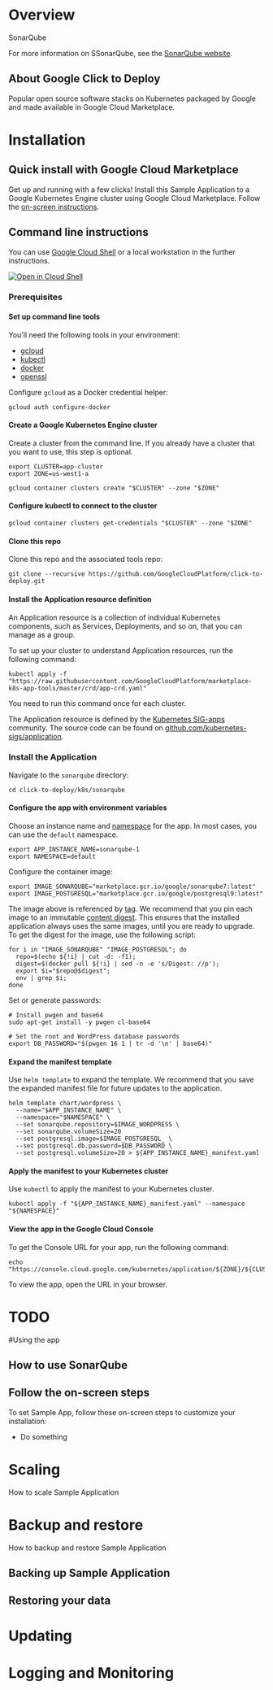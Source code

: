 # Overview

SonarQube

For more information on SSonarQube, see the [SonarQube website](https://www.sonarqube.org/).

## About Google Click to Deploy

Popular open source software stacks on Kubernetes packaged by Google and made available in Google Cloud Marketplace.

# Installation

## Quick install with Google Cloud Marketplace

Get up and running with a few clicks! Install this Sample Application to a Google Kubernetes Engine cluster using Google Cloud Marketplace. Follow the
[on-screen instructions](https://console.cloud.google.com/marketplace/details/google/sonarqube).

## Command line instructions

You can use [Google Cloud Shell](https://cloud.google.com/shell/) or a local workstation in the
further instructions.

[![Open in Cloud Shell](http://gstatic.com/cloudssh/images/open-btn.svg)](https://console.cloud.google.com/cloudshell/editor?cloudshell_git_repo=https://github.com/GoogleCloudPlatform/click-to-deploy&cloudshell_working_dir=k8s/sample-app)

### Prerequisites

#### Set up command line tools

You'll need the following tools in your environment:

- [gcloud](https://cloud.google.com/sdk/gcloud/)
- [kubectl](https://kubernetes.io/docs/tasks/tools/install-kubectl/)
- [docker](https://docs.docker.com/install/)
- [openssl](https://www.openssl.org/)

Configure `gcloud` as a Docker credential helper:

```shell
gcloud auth configure-docker
```

#### Create a Google Kubernetes Engine cluster

Create a cluster from the command line. If you already have a cluster that
you want to use, this step is optional.

```shell
export CLUSTER=app-cluster
export ZONE=us-west1-a

gcloud container clusters create "$CLUSTER" --zone "$ZONE"
```

#### Configure kubectl to connect to the cluster

```shell
gcloud container clusters get-credentials "$CLUSTER" --zone "$ZONE"
```

#### Clone this repo

Clone this repo and the associated tools repo:

```shell
git clone --recursive https://github.com/GoogleCloudPlatform/click-to-deploy.git
```

#### Install the Application resource definition

An Application resource is a collection of individual Kubernetes components,
such as Services, Deployments, and so on, that you can manage as a group.

To set up your cluster to understand Application resources, run the following command:

```shell
kubectl apply -f "https://raw.githubusercontent.com/GoogleCloudPlatform/marketplace-k8s-app-tools/master/crd/app-crd.yaml"
```

You need to run this command once for each cluster.

The Application resource is defined by the
[Kubernetes SIG-apps](https://github.com/kubernetes/community/tree/master/sig-apps) community. The source code can be found on
[github.com/kubernetes-sigs/application](https://github.com/kubernetes-sigs/application).

### Install the Application

Navigate to the `sonarqube` directory:

```shell
cd click-to-deploy/k8s/sonarqube
```

#### Configure the app with environment variables

Choose an instance name and
[namespace](https://kubernetes.io/docs/concepts/overview/working-with-objects/namespaces/)
for the app. In most cases, you can use the `default` namespace.

```shell
export APP_INSTANCE_NAME=sonarqube-1
export NAMESPACE=default
```


Configure the container image:

```shell
export IMAGE_SONARQUBE="marketplace.gcr.io/google/sonarqube7:latest"
export IMAGE_POSTGRESQL="marketplace.gcr.io/google/postgresql9:latest"
```

The image above is referenced by
[tag](https://docs.docker.com/engine/reference/commandline/tag). We recommend
that you pin each image to an immutable
[content digest](https://docs.docker.com/registry/spec/api/#content-digests).
This ensures that the installed application always uses the same images,
until you are ready to upgrade. To get the digest for the image, use the
following script:

```shell
for i in "IMAGE_SONARQUBE" "IMAGE_POSTGRESQL"; do
  repo=$(echo ${!i} | cut -d: -f1);
  digest=$(docker pull ${!i} | sed -n -e 's/Digest: //p');
  export $i="$repo@$digest";
  env | grep $i;
done
```
Set or generate passwords:

```shell
# Install pwgen and base64
sudo apt-get install -y pwgen cl-base64

# Set the root and WordPress database passwords
export DB_PASSWORD="$(pwgen 16 1 | tr -d '\n' | base64)"

```



#### Expand the manifest template

Use `helm template` to expand the template. We recommend that you save the
expanded manifest file for future updates to the application.

```shell
helm template chart/wordpress \
  --name="$APP_INSTANCE_NAME" \
  --namespace="$NAMESPACE" \
  --set sonarqube.repository=$IMAGE_WORDPRESS \
  --set sonarqube.volumeSize=20
  --set postgresql.image=$IMAGE_POSTGRESQL_ \
  --set postgresql.db.password=$DB_PASSWORD \
  --set postgresql.volumeSize=20 > ${APP_INSTANCE_NAME}_manifest.yaml
```
#### Apply the manifest to your Kubernetes cluster

Use `kubectl` to apply the manifest to your Kubernetes cluster.

```shell
kubectl apply -f "${APP_INSTANCE_NAME}_manifest.yaml" --namespace "${NAMESPACE}"
```

#### View the app in the Google Cloud Console

To get the Console URL for your app, run the following command:

```shell
echo "https://console.cloud.google.com/kubernetes/application/${ZONE}/${CLUSTER}/${NAMESPACE}/${APP_INSTANCE_NAME}"
```

To view the app, open the URL in your browser.

# TODO 
#Using the app 


## How to use SonarQube

## Follow the on-screen steps

To set Sample App, follow these on-screen steps to customize your installation:

* Do something

# Scaling

How to scale Sample Application

# Backup and restore

How to backup and restore Sample Application

## Backing up Sample Application

## Restoring your data

# Updating 

# Logging and Monitoring

